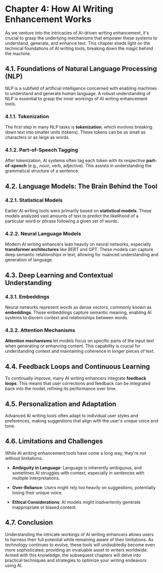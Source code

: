 Chapter 4: How AI Writing Enhancement Works
===========================================

As we venture into the intricacies of AI-driven writing enhancement, it's crucial to grasp the underlying mechanisms that empower these systems to understand, generate, and enhance text. This chapter sheds light on the technical foundations of AI writing tools, breaking down the magic behind the machine.

4.1. Foundations of Natural Language Processing (NLP)
-----------------------------------------------------

NLP is a subfield of artificial intelligence concerned with enabling machines to understand and generate human language. A robust understanding of NLP is essential to grasp the inner workings of AI writing enhancement tools.

### 4.1.1. Tokenization

The first step in many NLP tasks is **tokenization**, which involves breaking down text into smaller units (tokens). These tokens can be as small as characters or as large as words.

### 4.1.2. Part-of-Speech Tagging

After tokenization, AI systems often tag each token with its respective **part-of-speech** (e.g., noun, verb, adjective). This assists in understanding the grammatical structure of a sentence.

4.2. Language Models: The Brain Behind the Tool
-----------------------------------------------

### 4.2.1. Statistical Models

Earlier AI writing tools were primarily based on **statistical models**. These models analyzed vast amounts of text to predict the likelihood of a particular word or phrase following a given set of words.

### 4.2.2. Neural Language Models

Modern AI writing enhancers lean heavily on neural networks, especially **transformer architectures** like BERT and GPT. These models can capture deep semantic relationships in text, allowing for nuanced understanding and generation of language.

4.3. Deep Learning and Contextual Understanding
-----------------------------------------------

### 4.3.1. Embeddings

Neural networks represent words as dense vectors, commonly known as **embeddings**. These embeddings capture semantic meaning, enabling AI systems to discern context and relationships between words.

### 4.3.2. Attention Mechanisms

**Attention mechanisms** let models focus on specific parts of the input text when generating or enhancing content. This capability is crucial for understanding context and maintaining coherence in longer pieces of text.

4.4. Feedback Loops and Continuous Learning
-------------------------------------------

To continually improve, many AI writing enhancers integrate **feedback loops**. This means that user corrections and feedback can be integrated back into the model, refining its performance over time.

4.5. Personalization and Adaptation
-----------------------------------

Advanced AI writing tools often adapt to individual user styles and preferences, making suggestions that align with the user's unique voice and tone.

4.6. Limitations and Challenges
-------------------------------

While AI writing enhancement tools have come a long way, they're not without limitations:

* **Ambiguity in Language**: Language is inherently ambiguous, and sometimes AI struggles with context, especially in sentences with multiple interpretations.

* **Over-Reliance**: Users might rely too heavily on suggestions, potentially losing their unique voice.

* **Ethical Considerations**: AI models might inadvertently generate inappropriate or biased content.

4.7. Conclusion
---------------

Understanding the intricate workings of AI writing enhancers allows users to harness their full potential while remaining aware of their limitations. As technology continues to evolve, these tools will undoubtedly become even more sophisticated, providing an invaluable asset to writers worldwide. Armed with this knowledge, the subsequent chapters will delve into practical techniques and strategies to optimize your writing endeavors using AI.
